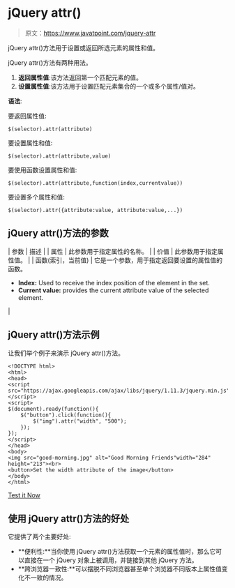 # jQuery attr()

> 原文：<https://www.javatpoint.com/jquery-attr>

jQuery attr()方法用于设置或返回所选元素的属性和值。

jQuery attr()方法有两种用法。

1.  **返回属性值**:该方法返回第一个匹配元素的值。
2.  **设置属性值**:该方法用于设置匹配元素集合的一个或多个属性/值对。

**语法**:

要返回属性值:

```
$(selector).attr(attribute)

```

要设置属性和值:

```
$(selector).attr(attribute,value)

```

要使用函数设置属性和值:

```
$(selector).attr(attribute,function(index,currentvalue))

```

要设置多个属性和值:

```
$(selector).attr({attribute:value, attribute:value,...}) 

```

## jQuery attr()方法的参数

| 参数 | 描述 |
| 属性 | 此参数用于指定属性的名称。 |
| 价值 | 此参数用于指定属性值。 |
| 函数(索引，当前值) | 它是一个参数，用于指定返回要设置的属性值的函数。

*   **Index:** Used to receive the index position of the element in the set.
*   **Current value:** provides the current attribute value of the selected element.

 |

## jQuery attr()方法示例

让我们举个例子来演示 jQuery attr()方法。

```
<!DOCTYPE html>
<html>
<head>
<script src="https://ajax.googleapis.com/ajax/libs/jquery/1.11.3/jquery.min.js"></script>
<script>
$(document).ready(function(){
    $("button").click(function(){
        $("img").attr("width", "500");
    });
});
</script>
</head>
<body>
<img src="good-morning.jpg" alt="Good Morning Friends"width="284" height="213"><br>
<button>Set the width attribute of the image</button>
</body>
</html>

```

[Test it Now](https://www.javatpoint.com/oprweb/test.jsp?filename=jqueryattr1)

## 使用 jQuery attr()方法的好处

它提供了两个主要好处:

*   **便利性:**当你使用 jQuery attr()方法获取一个元素的属性值时，那么它可以直接在一个 jQuery 对象上被调用，并链接到其他 jQuery 方法。
*   **跨浏览器一致性:**可以摆脱不同浏览器甚至单个浏览器不同版本上属性值变化不一致的情况。